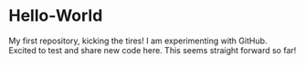 # Hello-World
My first repository, kicking the tires!
I am experimenting with GitHub. Excited to test and share new code here.
This seems straight forward so far!
